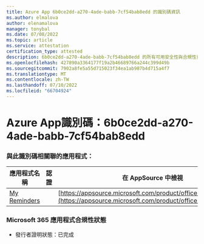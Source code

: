 ```yaml
---
title: Azure App 6b0ce2dd-a270-4ade-babb-7cf54bab8edd 的識別碼資訊
ms.author: elmalova
author: elenamalova
manager: tonybal
ms.date: 07/08/2022
ms.topic: article
ms.service: attestation
certification_type: attested
description: 6b0ce2dd-a270-4ade-babb-7cf54bab8edd 的所有可用安全性與合規性資訊。
ms.openlocfilehash: 427890a3364177f19a2b46689766a244c399d49b
ms.sourcegitcommit: 7902a8fe5a55d715023f34ea1ab987b4d715a4f7
ms.translationtype: MT
ms.contentlocale: zh-TW
ms.lasthandoff: 07/10/2022
ms.locfileid: "66704924"
---
```

# <a name="azure-app-id-6b0ce2dd-a270-4ade-babb-7cf54bab8edd"></a>Azure App識別碼：6b0ce2dd-a270-4ade-babb-7cf54bab8edd


### <a name="apps-associated-with-this-id"></a>與此識別碼相關聯的應用程式：
| **應用程式名稱** | **認證** | **在 AppSource 中檢視** |
|--------------|---------------|-----------------------|
| [My Reminders](../forward/WA200004342.md) |  | [https://appsource.microsoft.com/product/office/WA200004342](https://appsource.microsoft.com/product/office/WA200004342) |

### <a name="microsoft-365-app-compliance-status"></a>Microsoft 365 應用程式合規性狀態
- 發行者證明狀態：已完成
